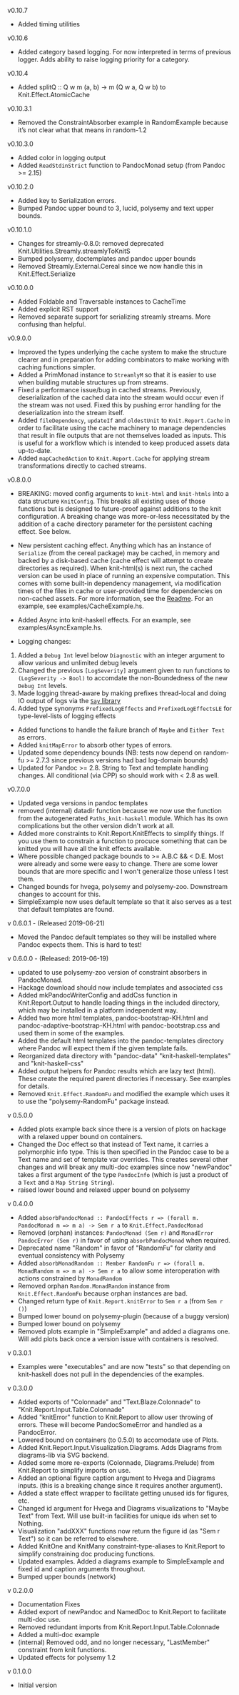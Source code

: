 v0.10.7
* Added timing utilities

v0.10.6
* Added category based logging. For now interpreted in terms of previous logger. Adds ability to raise logging priority for a category.

v0.10.4
* Added splitQ :: Q w m (a, b) -> m (Q w a, Q w b) to Knit.Effect.AtomicCache

v0.10.3.1
* Removed the ConstraintAbsorber example in RandomExample because it’s not clear what that means in random-1.2

v0.10.3.0
* Added color in logging output
* Added ```ReadStdinStrict``` function to PandocMonad setup (from Pandoc >= 2.15)

v0.10.2.0
* Added key to Serialization errors.
* Bumped Pandoc upper bound to 3, lucid, polysemy and text upper bounds.

v0.10.1.0
* Changes for streamly-0.8.0: removed deprecated Knit.Utilities.Streamly.streamlyToKnitS
* Bumped polysemy, doctemplates and pandoc upper bounds
* Removed Streamly.External.Cereal since we now handle this in Knit.Effect.Serialize

v0.10.0.0
* Added Foldable and Traversable instances to CacheTime
* Added explicit RST support
* Removed separate support for serializing streamly streams. More confusing than helpful.

v0.9.0.0
* Improved the types underlying the cache system to make the structure clearer and in preparation for adding
combinators to make working with caching functions simpler.
* Added a PrimMonad instance to ```StreamlyM``` so that it is easier to use when building mutable structures up from
streams.
* Fixed a performance issue/bug in cached streams.  Previously, deserialization of the cached data into the stream would
occur even if the stream was not used. Fixed this by pushing error handling for the deserialization into the stream itself.
* Added ```fileDependency```, ```updateIf``` and ```oldestUnit``` to ```Knit.Report.Cache``` in order to facilitate using the
cache machinery to manage dependencies that result in file outputs that are not themselves loaded as inputs.  This is useful
for a workflow which is intended to keep produced assets data up-to-date.
* Added ```mapCachedAction``` to ```Knit.Report.Cache``` for applying stream transformations directly to cached streams.

v0.8.0.0
* BREAKING: moved config arguments to ```knit-html``` and ```knit-htmls``` into a data structure ```KnitConfig```.  This breaks
all existing uses of those functions but is designed to future-proof against additions to the knit configuration.  A breaking
change was more-or-less necessitated by the addition of a cache directory parameter for the persistent caching effect. See below.

* New persistent caching effect.  Anything which has an instance of ```Serialize``` (from the cereal package) may be cached,
in memory and backed by a disk-based cache (cache effect will attempt to create
directories as required).  When knit-html(s) is next run, the cached version can be used in
place of running an expensive computation. This comes with some built-in dependency management, via modification times of the
files in cache or user-provided time for dependencies on non-cached assets. For more information,
see the [Readme](https://github.com/adamConnerSax/knit-haskell/blob/master/Readme.md).
For an example, see examples/CacheExample.hs.

* Added Async into knit-haskell effects.  For an example, see examples/AsyncExample.hs.

* Logging changes:

1. Added a ```Debug Int``` level below ```Diagnostic``` with an integer argument to allow various and unlimited debug levels
2. Changed the previous ```[LogSeverity]``` argument given to run functions to ```(LogSeverity -> Bool)```
to accomdate the non-Boundedness of the new ```Debug Int``` levels.
3. Made logging thread-aware by making prefixes thread-local
and doing IO output of logs via the [```Say``` library](https://hackage.haskell.org/package/say)
4. Added type synonyms ```PrefixedLogEffects``` and ```PrefixedLogEffectsLE``` for type-level-lists of logging effects

* Added functions to handle the failure branch of ```Maybe``` and ```Either Text``` as errors.
* Added ```knitMapError``` to absorb other types of errors.
* Updated some dependency bounds (NB: tests now depend on random-fu >= 2.7.3 since previous versions had bad log-domain bounds)
* Updated for Pandoc >= 2.8.  String to Text and template handling changes.  All conditional (via CPP) so should work with < 2.8 as well.

v0.7.0.0
* Updated vega versions in pandoc templates
* removed (internal) datadir function because we now use the function
from the autogenerated ```Paths_knit-haskell``` module.  Which has its own
complications but the other version didn't work at all.
* Added more constraints to Knit.Report.KnitEffects to simplify things.
If you use them to constrain a function to procuce something that can be knitted
you will have all the knit effects available.
* Where possible changed package bounds to >= A.B.C && < D.E. Most were already and
some were easy to change.  There are some lower bounds that are more specific and I
won't generalize those unless I test them.
* Changed bounds for hvega, polysemy and polysemy-zoo. Downstream changes to account for this.
* SimpleExample now uses default template so that it also serves as a test that default templates are found.


v 0.6.0.1 - (Released 2019-06-21)
* Moved the Pandoc default templates so they will be installed where Pandoc expects them. This is hard to test!

v 0.6.0.0 - (Released: 2019-06-19)
* updated to use polysemy-zoo version of constraint absorbers in PandocMonad.
* Hackage download should now include templates and associated css
* Added mkPandocWriterConfig and addCss function in Knit.Report.Output to handle loading things in
the included directory, which may be installed in a platform independent way.
* Added two more html templates, pandoc-bootstrap-KH.html and pandoc-adaptive-bootstrap-KH.html
with pandoc-bootstrap.css and used them in some of the examples.
* Added the default html templates into the pandoc-templates directory where Pandoc will expect
them if the given template fails.
* Reorganized data directory with "pandoc-data" "knit-haskell-templates" and "knit-haskell-css"
* Added output helpers for Pandoc results which are lazy text (html).  These create the
required parent directories if necessary. See examples for details.
* Removed ```Knit.Effect.RandomFu``` and modified the example which uses it to use the
"polysemy-RandomFu" package instead.

v 0.5.0.0
* Added plots example back since there is a version of plots on hackage with
a relaxed upper bound on containers.
* Changed the Doc effect so that instead of Text name, it carries a polymorphic info type.
This is then specified in the Pandoc case to be a Text name and set of template var overrides.
This creates several other changes and will break any multi-doc examples since now
"newPandoc" takes a first argument of the type ```PandocInfo``` (which is just a
product of a ```Text``` and a ```Map String String```).
* raised lower bound and relaxed upper bound on polysemy

v 0.4.0.0
* Added
```absorbPandocMonad :: PandocEffects r => (forall m. PandocMonad m => m a) -> Sem r a```
to ```Knit.Effect.PandocMonad```
* Removed (orphan) instances: ```PandocMonad (Sem r)``` and
```MonadError PandocError (Sem r)``` in favor  of using
```absorbPandocMonad``` when required.
* Deprecated name "Random" in favor of "RandomFu" for clarity and
eventual consistency with Polysemy
* Added
```absorbMonadRandom :: Member RandomFu r => (forall m. MonadRandom m => m a) -> Sem r a```
to allow some
interoperation with actions constrained by ```MonadRandom```
* Removed orphan ```Random.MonadRandom``` instance from
```Knit.Effect.RandomFu``` because orphan instances are bad.
* Changed return type of ```Knit.Report.knitError``` to ```Sem r a```
(from ```Sem r ()```)
* Bumped lower bound on polysemy-plugin (because of a buggy version)
* Bumped lower bound on polysemy
* Removed plots example in "SimpleExample" and added a diagrams one.
Will add plots back once a version issue  with containers is resolved.

v 0.3.0.1
* Examples were "executables" and are now "tests" so that depending on
knit-haskell does not pull in the dependencies of the examples.

v 0.3.0.0
* Added exports of "Colonnade" and "Text.Blaze.Colonnade" to
"Knit.Report.Input.Table.Colonnade"
* Added "knitError" function to Knit.Report to allow user throwing of errors.
These will become PandocSomeError and handled as a PandocError.
* Lowered bound on containers (to 0.5.0) to accomodate use of Plots.
* Added Knit.Report.Input.Visualization.Diagrams.
Adds Diagrams from diagrams-lib via SVG backend.
* Added some more re-exports (Colonnade, Diagrams.Prelude)
from Knit.Report to simplify imports on use.
* Added an optional figure caption argument to Hvega and Diagrams inputs.
(this is a breaking change since it requires another argument).
* Added a state effect wrapper to facilitate getting unused ids for figures, etc.
* Changed id argument for Hvega and Diagrams
visualizations to "Maybe Text" from Text.
Will use built-in facilities for unique ids when set to Nothing.
* Visualization "addXXX" functions now return the figure id (as "Sem r Text")
so it can be referred to elsewhere.
* Added KnitOne and KnitMany constraint-type-aliases to Knit.Report
to simplify constraining doc producing functions.
* Updated examples.  Added a diagrams example to SimpleExample
and fixed id and caption arguments throughout.
* Bumped upper bounds (network)

v 0.2.0.0
* Documentation Fixes
* Added export of newPandoc and NamedDoc to Knit.Report to
facilitate multi-doc use.
* Removed redundant imports from Knit.Report.Input.Table.Colonnade
* Added a multi-doc example
* (internal) Removed odd, and no longer necessary, "LastMember"
constraint from knit functions.
* Updated effects for polysemy 1.2

v 0.1.0.0
* Initial version
